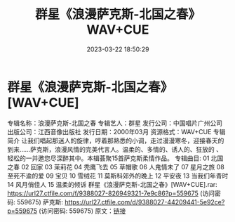 ﻿---
title: 群星《浪漫萨克斯-北国之春》WAV+CUE
date: 2023-03-22 18:50:29
categories: 古典音乐、新世纪、纯音雅乐
tags: 纯音雅乐
---
# 群星《浪漫萨克斯-北国之春》[WAV+CUE]

专辑名称：浪漫萨克斯-北国之春
专辑艺人：群星
发行公司：中国唱片广州公司
出版公司：江西音像出版社
发行日期：2000年03月
资源格式：WAV+CUE
专辑简介
让我们唱起那迷人的旋律，哼着那熟悉的小调，走过漫漫寒冬，迎接春天的
到来……萨克斯，浪漫风情的完美代言人。温柔的、多情的、诱人的、狂放的
、轻松的一并邀您尽深醉其中。本辑荟聚15首萨克斯柔情作品。
专辑曲目:
01 北国之春
02 回家
03 茉莉花
04 秃鹰飞去
05 草帽歌
06 人鬼情未了
07 星月之旅
08 至死不渝的爱
09 宝贝
10 雪绒花
11 莫斯科郊外的晚上
12 平安夜
13 当我们年青时
14 风月俏佳人
15 温柔的倾诉
群星《浪漫萨克斯-北国之春》[WAV+CUE].rar: https://url27.ctfile.com/f/9388027-826949321-7e9c86?p=559675
(访问密码: 559675)
萨克斯: https://url27.ctfile.com/d/9388027-44209441-5e92ce?p=559675
(访问密码: 559675)
原文：[链接](https://blog.sina.com.cn/s/blog_1647c7e760103113j.html)